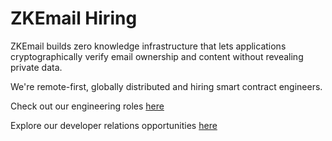 # ZKEmail Hiring

ZKEmail builds zero knowledge infrastructure that lets applications cryptographically verify email ownership and content without revealing private data. 

We're remote-first, globally distributed and hiring smart contract engineers. 

Check out our engineering roles [here](https://github.com/zkemail/hiring/blob/main/smartcontract.md)

Explore our developer relations  opportunities [here](https://github.com/zkemail/hiring/blob/main/devrel.md)

